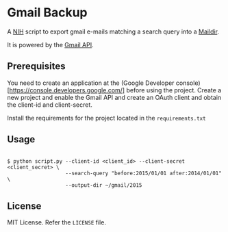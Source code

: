 # Gmail Backup

A [NIH](https://en.wikipedia.org/wiki/Not_invented_here) script to export gmail
e-mails matching a search query into a [Maildir](https://en.wikipedia.org/wiki/Maildir).

It is powered by the [Gmail API](https://developers.google.com/gmail/api/guides/).

## Prerequisites

You need to create an application at the (Google Developer console)[https://console.developers.google.com/]
before using the project. Create a new project and enable the Gmail API and create an OAuth
client and obtain the client-id and client-secret.

Install the requirements for the project located in the `requirements.txt`

## Usage

```

$ python script.py --client-id <client_id> --client-secret <client_secret> \
                   --search-query "before:2015/01/01 after:2014/01/01" \
                   --output-dir ~/gmail/2015
```

## License

MIT License. Refer the `LICENSE` file.
